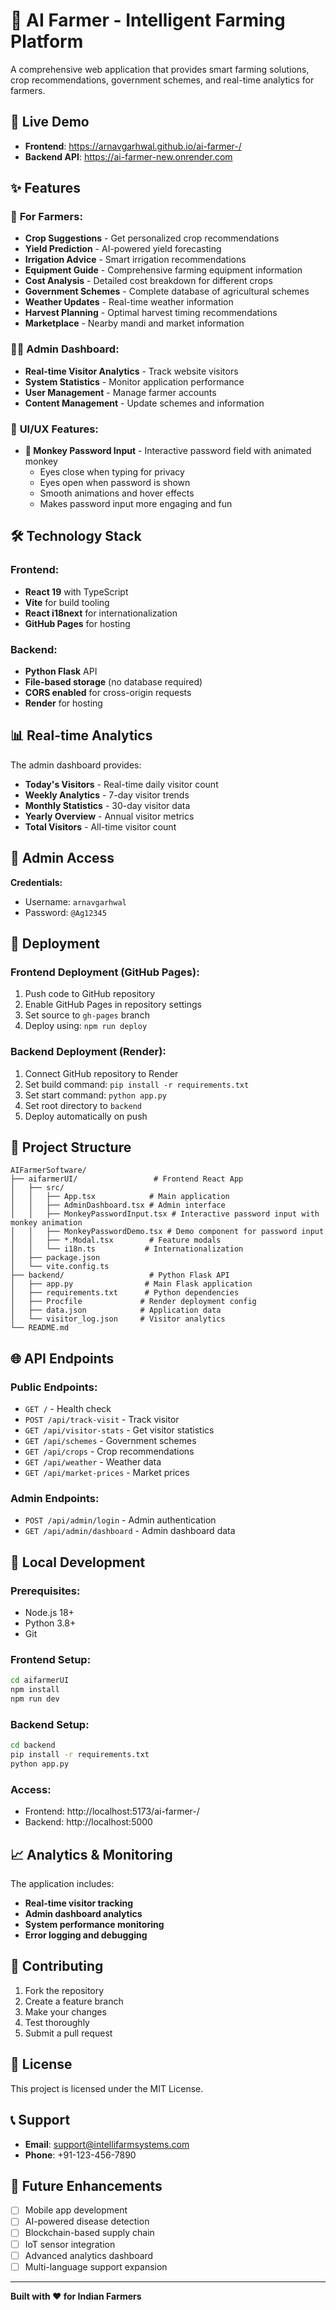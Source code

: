 # 🌾 AI Farmer - Intelligent Farming Platform

A comprehensive web application that provides smart farming solutions, crop recommendations, government schemes, and real-time analytics for farmers.

## 🚀 Live Demo

- **Frontend**: https://arnavgarhwal.github.io/ai-farmer-/
- **Backend API**: https://ai-farmer-new.onrender.com

## ✨ Features

### 🌱 **For Farmers:**
- **Crop Suggestions** - Get personalized crop recommendations
- **Yield Prediction** - AI-powered yield forecasting
- **Irrigation Advice** - Smart irrigation recommendations
- **Equipment Guide** - Comprehensive farming equipment information
- **Cost Analysis** - Detailed cost breakdown for different crops
- **Government Schemes** - Complete database of agricultural schemes
- **Weather Updates** - Real-time weather information
- **Harvest Planning** - Optimal harvest timing recommendations
- **Marketplace** - Nearby mandi and market information

### 👨‍💼 **Admin Dashboard:**
- **Real-time Visitor Analytics** - Track website visitors
- **System Statistics** - Monitor application performance
- **User Management** - Manage farmer accounts
- **Content Management** - Update schemes and information

### 🎨 **UI/UX Features:**
- **🐒 Monkey Password Input** - Interactive password field with animated monkey
  - Eyes close when typing for privacy
  - Eyes open when password is shown
  - Smooth animations and hover effects
  - Makes password input more engaging and fun

## 🛠️ Technology Stack

### Frontend:
- **React 19** with TypeScript
- **Vite** for build tooling
- **React i18next** for internationalization
- **GitHub Pages** for hosting

### Backend:
- **Python Flask** API
- **File-based storage** (no database required)
- **CORS enabled** for cross-origin requests
- **Render** for hosting

## 📊 Real-time Analytics

The admin dashboard provides:
- **Today's Visitors** - Real-time daily visitor count
- **Weekly Analytics** - 7-day visitor trends
- **Monthly Statistics** - 30-day visitor data
- **Yearly Overview** - Annual visitor metrics
- **Total Visitors** - All-time visitor count

## 🔐 Admin Access

**Credentials:**
- Username: `arnavgarhwal`
- Password: `@Ag12345`

## 🚀 Deployment

### Frontend Deployment (GitHub Pages):
1. Push code to GitHub repository
2. Enable GitHub Pages in repository settings
3. Set source to `gh-pages` branch
4. Deploy using: `npm run deploy`

### Backend Deployment (Render):
1. Connect GitHub repository to Render
2. Set build command: `pip install -r requirements.txt`
3. Set start command: `python app.py`
4. Set root directory to `backend`
5. Deploy automatically on push

## 📁 Project Structure

```
AIFarmerSoftware/
├── aifarmerUI/                 # Frontend React App
│   ├── src/
│   │   ├── App.tsx            # Main application
│   │   ├── AdminDashboard.tsx # Admin interface
│   │   ├── MonkeyPasswordInput.tsx # Interactive password input with monkey animation
│   │   ├── MonkeyPasswordDemo.tsx # Demo component for password input
│   │   ├── *.Modal.tsx        # Feature modals
│   │   └── i18n.ts           # Internationalization
│   ├── package.json
│   └── vite.config.ts
├── backend/                   # Python Flask API
│   ├── app.py                # Main Flask application
│   ├── requirements.txt      # Python dependencies
│   ├── Procfile             # Render deployment config
│   ├── data.json            # Application data
│   └── visitor_log.json     # Visitor analytics
└── README.md
```

## 🌐 API Endpoints

### Public Endpoints:
- `GET /` - Health check
- `POST /api/track-visit` - Track visitor
- `GET /api/visitor-stats` - Get visitor statistics
- `GET /api/schemes` - Government schemes
- `GET /api/crops` - Crop recommendations
- `GET /api/weather` - Weather data
- `GET /api/market-prices` - Market prices

### Admin Endpoints:
- `POST /api/admin/login` - Admin authentication
- `GET /api/admin/dashboard` - Admin dashboard data

## 🔧 Local Development

### Prerequisites:
- Node.js 18+
- Python 3.8+
- Git

### Frontend Setup:
```bash
cd aifarmerUI
npm install
npm run dev
```

### Backend Setup:
```bash
cd backend
pip install -r requirements.txt
python app.py
```

### Access:
- Frontend: http://localhost:5173/ai-farmer-/
- Backend: http://localhost:5000

## 📈 Analytics & Monitoring

The application includes:
- **Real-time visitor tracking**
- **Admin dashboard analytics**
- **System performance monitoring**
- **Error logging and debugging**

## 🤝 Contributing

1. Fork the repository
2. Create a feature branch
3. Make your changes
4. Test thoroughly
5. Submit a pull request

## 📄 License

This project is licensed under the MIT License.

## 📞 Support

- **Email**: support@intellifarmsystems.com
- **Phone**: +91-123-456-7890

## 🎯 Future Enhancements

- [ ] Mobile app development
- [ ] AI-powered disease detection
- [ ] Blockchain-based supply chain
- [ ] IoT sensor integration
- [ ] Advanced analytics dashboard
- [ ] Multi-language support expansion

---

**Built with ❤️ for Indian Farmers** 